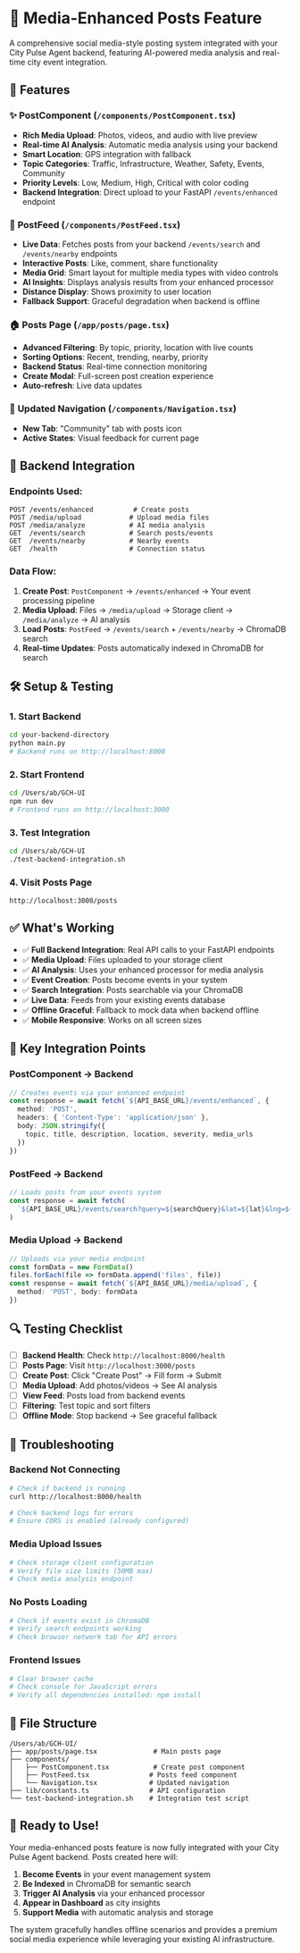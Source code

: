 # 📱 Media-Enhanced Posts Feature

A comprehensive social media-style posting system integrated with your City Pulse Agent backend, featuring AI-powered media analysis and real-time city event integration.

## 🚀 Features

### ✨ **PostComponent** (`/components/PostComponent.tsx`)
- **Rich Media Upload**: Photos, videos, and audio with live preview
- **Real-time AI Analysis**: Automatic media analysis using your backend
- **Smart Location**: GPS integration with fallback
- **Topic Categories**: Traffic, Infrastructure, Weather, Safety, Events, Community
- **Priority Levels**: Low, Medium, High, Critical with color coding
- **Backend Integration**: Direct upload to your FastAPI `/events/enhanced` endpoint

### 📱 **PostFeed** (`/components/PostFeed.tsx`)
- **Live Data**: Fetches posts from your backend `/events/search` and `/events/nearby` endpoints
- **Interactive Posts**: Like, comment, share functionality
- **Media Grid**: Smart layout for multiple media types with video controls
- **AI Insights**: Displays analysis results from your enhanced processor
- **Distance Display**: Shows proximity to user location
- **Fallback Support**: Graceful degradation when backend is offline

### 🏠 **Posts Page** (`/app/posts/page.tsx`)
- **Advanced Filtering**: By topic, priority, location with live counts
- **Sorting Options**: Recent, trending, nearby, priority
- **Backend Status**: Real-time connection monitoring
- **Create Modal**: Full-screen post creation experience
- **Auto-refresh**: Live data updates

### 🧭 **Updated Navigation** (`/components/Navigation.tsx`)
- **New Tab**: "Community" tab with posts icon
- **Active States**: Visual feedback for current page

## 🔧 Backend Integration

### **Endpoints Used:**
```
POST /events/enhanced          # Create posts
POST /media/upload            # Upload media files  
POST /media/analyze           # AI media analysis
GET  /events/search           # Search posts/events
GET  /events/nearby           # Nearby events
GET  /health                  # Connection status
```

### **Data Flow:**
1. **Create Post**: `PostComponent` → `/events/enhanced` → Your event processing pipeline
2. **Media Upload**: Files → `/media/upload` → Storage client → `/media/analyze` → AI analysis
3. **Load Posts**: `PostFeed` → `/events/search` + `/events/nearby` → ChromaDB search
4. **Real-time Updates**: Posts automatically indexed in ChromaDB for search

## 🛠 Setup & Testing

### **1. Start Backend**
```bash
cd your-backend-directory
python main.py
# Backend runs on http://localhost:8000
```

### **2. Start Frontend**
```bash
cd /Users/ab/GCH-UI
npm run dev
# Frontend runs on http://localhost:3000
```

### **3. Test Integration**
```bash
cd /Users/ab/GCH-UI
./test-backend-integration.sh
```

### **4. Visit Posts Page**
```
http://localhost:3000/posts
```

## ✅ What's Working

- ✅ **Full Backend Integration**: Real API calls to your FastAPI endpoints
- ✅ **Media Upload**: Files uploaded to your storage client
- ✅ **AI Analysis**: Uses your enhanced processor for media analysis
- ✅ **Event Creation**: Posts become events in your system
- ✅ **Search Integration**: Posts searchable via your ChromaDB
- ✅ **Live Data**: Feeds from your existing events database
- ✅ **Offline Graceful**: Fallback to mock data when backend offline
- ✅ **Mobile Responsive**: Works on all screen sizes

## 🎯 Key Integration Points

### **PostComponent → Backend**
```typescript
// Creates events via your enhanced endpoint
const response = await fetch(`${API_BASE_URL}/events/enhanced`, {
  method: 'POST',
  headers: { 'Content-Type': 'application/json' },
  body: JSON.stringify({
    topic, title, description, location, severity, media_urls
  })
})
```

### **PostFeed → Backend**
```typescript
// Loads posts from your events system
const response = await fetch(
  `${API_BASE_URL}/events/search?query=${searchQuery}&lat=${lat}&lng=${lng}`
)
```

### **Media Upload → Backend**
```typescript
// Uploads via your media endpoint
const formData = new FormData()
files.forEach(file => formData.append('files', file))
const response = await fetch(`${API_BASE_URL}/media/upload`, {
  method: 'POST', body: formData
})
```

## 🔍 Testing Checklist

- [ ] **Backend Health**: Check `http://localhost:8000/health`
- [ ] **Posts Page**: Visit `http://localhost:3000/posts`
- [ ] **Create Post**: Click "Create Post" → Fill form → Submit
- [ ] **Media Upload**: Add photos/videos → See AI analysis
- [ ] **View Feed**: Posts load from backend events
- [ ] **Filtering**: Test topic and sort filters
- [ ] **Offline Mode**: Stop backend → See graceful fallback

## 🐛 Troubleshooting

### **Backend Not Connecting**
```bash
# Check if backend is running
curl http://localhost:8000/health

# Check backend logs for errors
# Ensure CORS is enabled (already configured)
```

### **Media Upload Issues**
```bash
# Check storage client configuration
# Verify file size limits (50MB max)
# Check media analysis endpoint
```

### **No Posts Loading**
```bash
# Check if events exist in ChromaDB
# Verify search endpoints working
# Check browser network tab for API errors
```

### **Frontend Issues**
```bash
# Clear browser cache
# Check console for JavaScript errors
# Verify all dependencies installed: npm install
```

## 📁 File Structure

```
/Users/ab/GCH-UI/
├── app/posts/page.tsx              # Main posts page
├── components/
│   ├── PostComponent.tsx           # Create post component
│   ├── PostFeed.tsx               # Posts feed component
│   └── Navigation.tsx             # Updated navigation
├── lib/constants.ts               # API configuration
└── test-backend-integration.sh    # Integration test script
```

## 🎉 Ready to Use!

Your media-enhanced posts feature is now fully integrated with your City Pulse Agent backend. Posts created here will:

1. **Become Events** in your event management system
2. **Be Indexed** in ChromaDB for semantic search
3. **Trigger AI Analysis** via your enhanced processor
4. **Appear in Dashboard** as city insights
5. **Support Media** with automatic analysis and storage

The system gracefully handles offline scenarios and provides a premium social media experience while leveraging your existing AI infrastructure.
